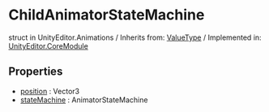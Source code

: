 # ChildAnimatorStateMachine
struct in UnityEditor.Animations
 / Inherits from: <a href="https://docs.unity3d.com/6000.0/Documentation/ScriptReference/ValueType.html">ValueType</a> / Implemented in: <a href="https://docs.unity3d.com/6000.0/Documentation/ScriptReference/UnityEditor.CoreModule.html">UnityEditor.CoreModule</a>

## Properties
- <a href="https://docs.unity3d.com/6000.0/Documentation/ScriptReference/ChildAnimatorStateMachine-position.html">position</a> : Vector3
- <a href="https://docs.unity3d.com/6000.0/Documentation/ScriptReference/ChildAnimatorStateMachine-stateMachine.html">stateMachine</a> : AnimatorStateMachine
